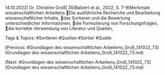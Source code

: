 14.10.2022| Dr. Christine Groß| 35(Balzert et al., 2022, S. 7-9)Merkmale wissenschaftlichen Arbeitens
Die ausführliche Recherche und Bearbeitung wissenschaftlicher Inhalte, 
das Sortieren und die Bewertung unterschiedlicher Informationen, 
die Formulierung von Forschungsfragen, 
die korrekte Verwendung von Literatur und Quellen, 

   Tags & Topics:
   #Sortieren
   #Quellen
   #Sortier
   #Quelle

[Previous: #Grundlagen des wissenschaftlichen Arbeitens_Groß_141022_73](Grundlagen des wissenschaftlichen Arbeitens_Groß_141022_73.md)

[Next: #Grundlagen des wissenschaftlichen Arbeitens_Groß_141022_73](Grundlagen des wissenschaftlichen Arbeitens_Groß_141022_73.md)